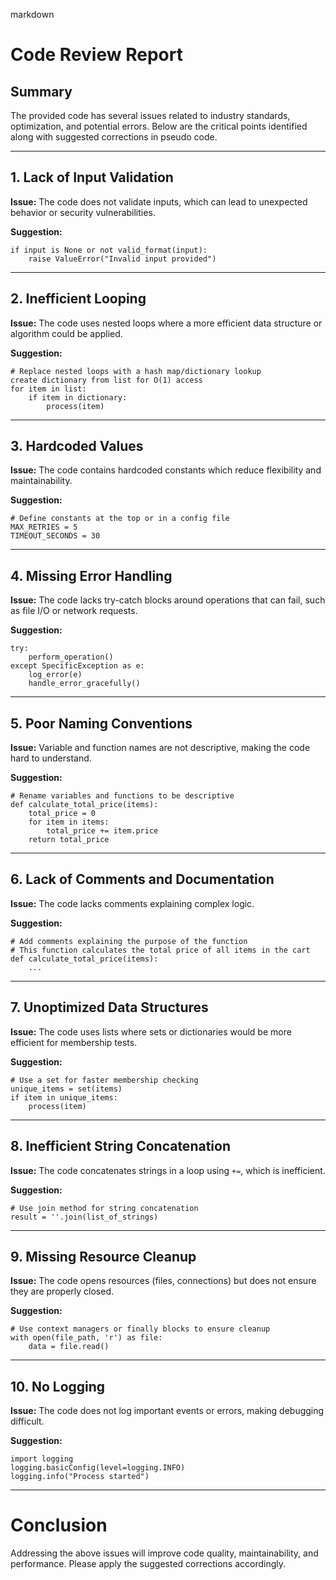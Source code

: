 markdown
# Code Review Report

## Summary
The provided code has several issues related to industry standards, optimization, and potential errors. Below are the critical points identified along with suggested corrections in pseudo code.

---

## 1. Lack of Input Validation
**Issue:** The code does not validate inputs, which can lead to unexpected behavior or security vulnerabilities.

**Suggestion:**
```pseudo
if input is None or not valid_format(input):
    raise ValueError("Invalid input provided")
```

---

## 2. Inefficient Looping
**Issue:** The code uses nested loops where a more efficient data structure or algorithm could be applied.

**Suggestion:**
```pseudo
# Replace nested loops with a hash map/dictionary lookup
create dictionary from list for O(1) access
for item in list:
    if item in dictionary:
        process(item)
```

---

## 3. Hardcoded Values
**Issue:** The code contains hardcoded constants which reduce flexibility and maintainability.

**Suggestion:**
```pseudo
# Define constants at the top or in a config file
MAX_RETRIES = 5
TIMEOUT_SECONDS = 30
```

---

## 4. Missing Error Handling
**Issue:** The code lacks try-catch blocks around operations that can fail, such as file I/O or network requests.

**Suggestion:**
```pseudo
try:
    perform_operation()
except SpecificException as e:
    log_error(e)
    handle_error_gracefully()
```

---

## 5. Poor Naming Conventions
**Issue:** Variable and function names are not descriptive, making the code hard to understand.

**Suggestion:**
```pseudo
# Rename variables and functions to be descriptive
def calculate_total_price(items):
    total_price = 0
    for item in items:
        total_price += item.price
    return total_price
```

---

## 6. Lack of Comments and Documentation
**Issue:** The code lacks comments explaining complex logic.

**Suggestion:**
```pseudo
# Add comments explaining the purpose of the function
# This function calculates the total price of all items in the cart
def calculate_total_price(items):
    ...
```

---

## 7. Unoptimized Data Structures
**Issue:** The code uses lists where sets or dictionaries would be more efficient for membership tests.

**Suggestion:**
```pseudo
# Use a set for faster membership checking
unique_items = set(items)
if item in unique_items:
    process(item)
```

---

## 8. Inefficient String Concatenation
**Issue:** The code concatenates strings in a loop using `+=`, which is inefficient.

**Suggestion:**
```pseudo
# Use join method for string concatenation
result = ''.join(list_of_strings)
```

---

## 9. Missing Resource Cleanup
**Issue:** The code opens resources (files, connections) but does not ensure they are properly closed.

**Suggestion:**
```pseudo
# Use context managers or finally blocks to ensure cleanup
with open(file_path, 'r') as file:
    data = file.read()
```

---

## 10. No Logging
**Issue:** The code does not log important events or errors, making debugging difficult.

**Suggestion:**
```pseudo
import logging
logging.basicConfig(level=logging.INFO)
logging.info("Process started")
```

---

# Conclusion
Addressing the above issues will improve code quality, maintainability, and performance. Please apply the suggested corrections accordingly.
